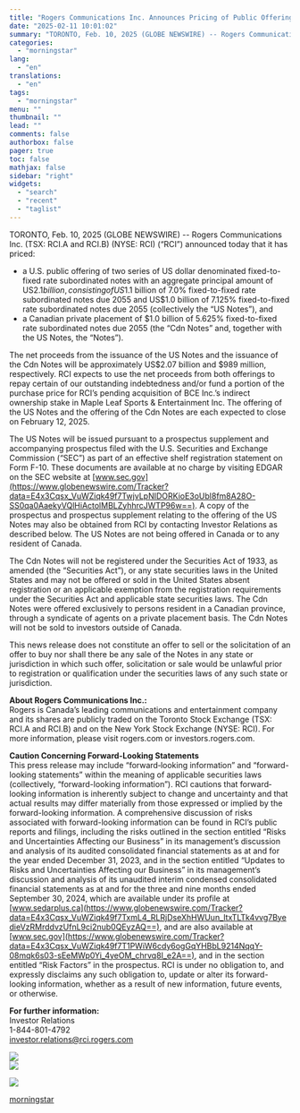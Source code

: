 ```yaml
---
title: "Rogers Communications Inc. Announces Pricing of Public Offering of US$2.1 billion Fixed-to-Fixed Rate Subordinated Notes and Canadian Private Placement of Cdn$1.0 billion Fixed-to-Fixed Rate Subordinated Notes"
date: "2025-02-11 10:01:02"
summary: "TORONTO, Feb. 10, 2025 (GLOBE NEWSWIRE) -- Rogers Communications Inc. (TSX: RCI.A and RCI.B) (NYSE: RCI) (“RCI”) announced today that it has priced: a U.S. public offering of two series of US dollar denominated fixed-to-fixed rate subordinated notes with an aggregate principal amount of US$2.1 billion, consisting of US$1.1 billion..."
categories:
  - "morningstar"
lang:
  - "en"
translations:
  - "en"
tags:
  - "morningstar"
menu: ""
thumbnail: ""
lead: ""
comments: false
authorbox: false
pager: true
toc: false
mathjax: false
sidebar: "right"
widgets:
  - "search"
  - "recent"
  - "taglist"
---
```


TORONTO, Feb. 10, 2025 (GLOBE NEWSWIRE) -- Rogers Communications Inc. (TSX: RCI.A and RCI.B) (NYSE: RCI) (“RCI”) announced today that it has priced:

* a U.S. public offering of two series of US dollar denominated fixed-to-fixed rate subordinated notes with an aggregate principal amount of US$2.1 billion, consisting of US$1.1 billion of 7.0% fixed-to-fixed rate subordinated notes due 2055 and US$1.0 billion of 7.125% fixed-to-fixed rate subordinated notes due 2055 (collectively the “US Notes”), and
* a Canadian private placement of $1.0 billion of 5.625% fixed-to-fixed rate subordinated notes due 2055 (the “Cdn Notes” and, together with the US Notes, the “Notes”).

The net proceeds from the issuance of the US Notes and the issuance of the Cdn Notes will be approximately US$2.07 billion and $989 million, respectively. RCI expects to use the net proceeds from both offerings to repay certain of our outstanding indebtedness and/or fund a portion of the purchase price for RCI’s pending acquisition of BCE Inc.’s indirect ownership stake in Maple Leaf Sports & Entertainment Inc. The offering of the US Notes and the offering of the Cdn Notes are each expected to close on February 12, 2025.

The US Notes will be issued pursuant to a prospectus supplement and accompanying prospectus filed with the U.S. Securities and Exchange Commission (“SEC”) as part of an effective shelf registration statement on Form F-10. These documents are available at no charge by visiting EDGAR on the SEC website at [www.sec.gov](https://www.globenewswire.com/Tracker?data=E4x3Cqsx_VuWZiqk49f7TwjvLpNIDORKioE3oUbl8fm8A28O-SS0qa0AaekyVQlHiActolMBLZyhhrcJWTP96w==). A copy of the prospectus and prospectus supplement relating to the offering of the US Notes may also be obtained from RCI by contacting Investor Relations as described below. The US Notes are not being offered in Canada or to any resident of Canada.

The Cdn Notes will not be registered under the Securities Act of 1933, as amended (the “Securities Act”), or any state securities laws in the United States and may not be offered or sold in the United States absent registration or an applicable exemption from the registration requirements under the Securities Act and applicable state securities laws. The Cdn Notes were offered exclusively to persons resident in a Canadian province, through a syndicate of agents on a private placement basis. The Cdn Notes will not be sold to investors outside of Canada.

This news release does not constitute an offer to sell or the solicitation of an offer to buy nor shall there be any sale of the Notes in any state or jurisdiction in which such offer, solicitation or sale would be unlawful prior to registration or qualification under the securities laws of any such state or jurisdiction.

**About Rogers Communications Inc.:**  
Rogers is Canada’s leading communications and entertainment company and its shares are publicly traded on the Toronto Stock Exchange (TSX: RCI.A and RCI.B) and on the New York Stock Exchange (NYSE: RCI). For more information, please visit rogers.com or investors.rogers.com.

**Caution Concerning Forward-Looking Statements**  
This press release may include “forward‐looking information” and “forward-looking statements” within the meaning of applicable securities laws (collectively, “forward-looking information”). RCI cautions that forward‐looking information is inherently subject to change and uncertainty and that actual results may differ materially from those expressed or implied by the forward-looking information. A comprehensive discussion of risks associated with forward-looking information can be found in RCI’s public reports and filings, including the risks outlined in the section entitled “Risks and Uncertainties Affecting our Business” in its management’s discussion and analysis of its audited consolidated financial statements as at and for the year ended December 31, 2023, and in the section entitled “Updates to Risks and Uncertainties Affecting our Business” in its management’s discussion and analysis of its unaudited interim condensed consolidated financial statements as at and for the three and nine months ended September 30, 2024, which are available under its profile at [www.sedarplus.ca](https://www.globenewswire.com/Tracker?data=E4x3Cqsx_VuWZiqk49f7TxmL4_RLRjDseXhHWUun_ltxTLTk4vvg7ByedieVzRMrddvzUfnL9ci2nub0QEyzAQ==), and are also available at [www.sec.gov](https://www.globenewswire.com/Tracker?data=E4x3Cqsx_VuWZiqk49f7T1PWiW6cdy6ogGqYHBbL9214NqqY-08mqk6s03-sEeMWp0Yi_4yeOM_chrvq8I_e2A==), and in the section entitled “Risk Factors” in the prospectus. RCI is under no obligation to, and expressly disclaims any such obligation to, update or alter its forward-looking information, whether as a result of new information, future events, or otherwise.

**For further information:**  
Investor Relations   
1-844-801-4792   
[investor.relations@rci.rogers.com](https://www.globenewswire.com/Tracker?data=e2cGcJxHk8VHRW6-T-OgKNCWeWpvsNpS9m02wFzCemX5pivhgrrRs7_mNAv6Vc-vP7iA8INMP-of5BhXsbK9-EeKYmyE9ZVqZyojJVrfMdEFB6xma9QTHvVumudMERwb9h002Dgl1-nzfyjtMh2j0Q==)

 ![](https://www.globenewswire.com/newsroom/ti?nf=OTM1NjE4OSM2NzQ0NjM0IzIxMjU5ODk=)   
 ![](https://ml.globenewswire.com/media/ZjI1NTdjNzgtM2JiZi00ZjJiLTg4ODctYzAwYzlmMGVjOTNhLTExMzc1NjA=/tiny/Rogers-Communications-Investor.png)

 [![](https://ml.globenewswire.com/media/34058489-2174-4656-ba18-19568244314c/small/rogers-logo-png.png)](https://www.globenewswire.com/NewsRoom/AttachmentNg/34058489-2174-4656-ba18-19568244314c)

[morningstar](https://www.morningstar.com/news/globe-newswire/9356189/rogers-communications-inc-announces-pricing-of-public-offering-of-us21-billion-fixed-to-fixed-rate-subordinated-notes-and-canadian-private-placement-of-cdn10-billion-fixed-to-fixed-rate-subordinated-notes)
